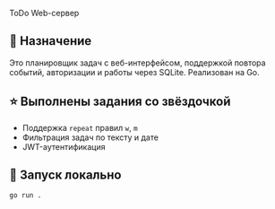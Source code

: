 ToDo Web-сервер

## 📌 Назначение
Это планировщик задач с веб-интерфейсом, поддержкой повтора событий, авторизации и работы через SQLite. Реализован на Go.

## ⭐ Выполнены задания со звёздочкой
- Поддержка `repeat` правил `w`, `m`
- Фильтрация задач по тексту и дате
- JWT-аутентификация

## 🚀 Запуск локально

```bash
go run .